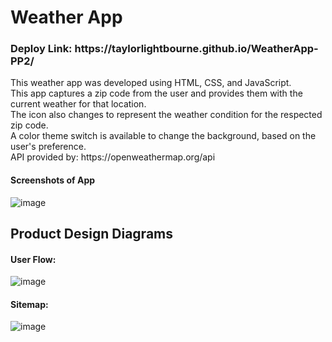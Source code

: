<h1>Weather App</h1>
<h3>Deploy Link: https://taylorlightbourne.github.io/WeatherApp-PP2/ </h3>
<p>This weather app was developed using HTML, CSS, and JavaScript. <br>
This app captures a zip code from the user and provides them with the current weather for that location. <br>
The icon also changes to represent the weather condition for the respected zip code. <br>
A color theme switch is available to change the background, based on the user's preference. <br>
API provided by: https://openweathermap.org/api </p>

<h4>Screenshots of App</h4>

![image](https://user-images.githubusercontent.com/79942688/118004018-14d42800-b317-11eb-84d1-acc6932ba7fc.png)

<h2>Product Design Diagrams</h2>
<h4>User Flow:</h4>

![image](https://user-images.githubusercontent.com/79942688/118004194-3f25e580-b317-11eb-9ab3-cf04e7453179.png)

<h4>Sitemap:</h4>

![image](https://user-images.githubusercontent.com/79942688/118005933-d3dd1300-b318-11eb-9631-5aeecd78bdbe.png)
